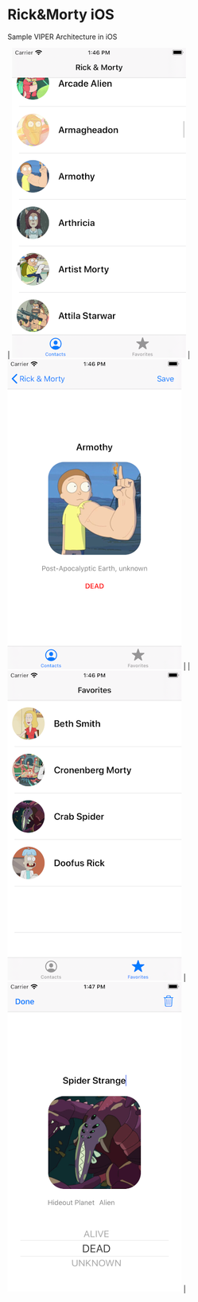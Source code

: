# Rick&amp;Morty iOS
Sample VIPER Architecture in iOS

| ![alt text](./s1.png) | ![alt text](./s2.png) |
| ![alt text](./s3.png) | ![alt text](./s4.png) |
